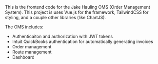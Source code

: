 This is the frontend code for the Jake Hauling OMS (Order Management System). This project is uses Vue.js for the framework, TailwindCSS for styling, and a couple other libraries (like ChartJS).

The OMS includes:
- Authenticaiton and authorization with JWT tokens
- Intuit QuickBooks authentication for automatically generating invoices
- Order management
- Route management
- Dashboard